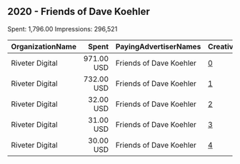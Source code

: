 ## 2020 - Friends of Dave Koehler 
Spent: 1,796.00
Impressions: 296,521

|OrganizationName|Spent|PayingAdvertiserNames|CreativeUrls|Impressions|Genders|AgeBrackets|CountryCodes|BillingAddresses|CandidateBallotInformation|
|:---|---:|:---|:---|---:|:---|:---|:---|:---|:---|
|Riveter Digital|971.00 USD|Friends of Dave Koehler|[0](https://www.snap.com/political-ads/asset/73c9e73287f1edc7169f4491b5bf442dc7c56eb5ff724524b1c2976eb3017aff?mediaType=mp4)|155,218||18+|united states|US|Dave Koehler for IL State Senate|
|Riveter Digital|732.00 USD|Friends of Dave Koehler|[1](https://www.snap.com/political-ads/asset/88b19305890307528daff784b55c6e6f3d70449284c8c6340fc6059499bd3290?mediaType=mp4)|122,665||18+|united states|US|Dave Koehler for IL State Senate|
|Riveter Digital|32.00 USD|Friends of Dave Koehler|[2](https://www.snap.com/political-ads/asset/cf7c1d631c06c492feaa71ff2d13519cb3ff69f2dcaf52d777f1f10265105327?mediaType=png)|6,995||18+|united states|US|Dave Koehler for Senate|
|Riveter Digital|31.00 USD|Friends of Dave Koehler|[3](https://www.snap.com/political-ads/asset/623d77413e61b488851c34198b855798b2855469e0f4820049ec827f66263589?mediaType=png)|6,287||18+|united states|US|Dave Koehler for Senate|
|Riveter Digital|30.00 USD|Friends of Dave Koehler|[4](https://www.snap.com/political-ads/asset/c608b66ee6dd5a1374beedd9b22d4e0c561ee53fc47d5fb2f0e9c24ddbeb5f8e?mediaType=png)|5,356||18+|united states|US|Dave Koehler for Senate|
